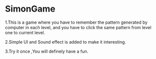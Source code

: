 # SimonGame
 1.This is a game where you have to remember the pattern generated by computer in each level, and you have to click the same pattern from level one to current level.
 
 2.Simple UI and Sound effect is added to make it interesting.
 
 3.Try it once ,You will definely have a fun.
